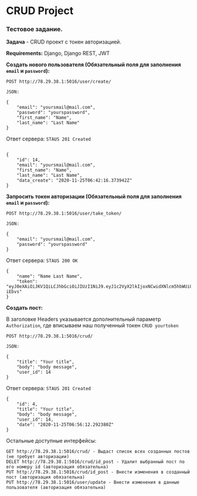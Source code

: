 # CRUD Project

### Тестовое задание. 

**Задача** - CRUD проект с токен авторизацией. 

 **Requirements:** Django, Django REST, JWT 

**Создать нового пользователя (Обязательный поля для заполнения `email` и `password`):**

`POST http://78.29.38.1:5016/user/create/`
```
JSON:

{
    "email": "yoursmail@mail.com",
    "password": "yourspassword",
    "first_name": "Name",
    "last_name": "Last Name"
}
```
Ответ сервера: `STAUS 201 Created`
```

{
    "id": 14,
    "email": "yoursmail@mail.com",
    "first_name": "Name",
    "last_name": "Last Name",
    "data_create": "2020-11-25T06:42:16.373942Z"
}
```
**Запросить токен авторизации (Обязательный поля для заполнения `email` и `password`):**

`POST http://78.29.38.1:5016/user/take_token/`
```
JSON:

{
    "email": "yoursmail@mail.com",
    "password": "yourspassword"
}
```
Ответ сервера: `STAUS 200 OK`
```
{
    "name": "Name Last Name",
    "token": "eyJ0eXAiOiJKV1QiLCJhbGciOiJIUzI1NiJ9.eyJ1c2VyX2lkIjoxNCwidXNlcm5hbWUiOiJ5b3Vyc21haWxAbWFpbC5jb20iLCJleHAiOjE2MDYyODcwOTIsImVtYWlsIjoieW91cnNtYWlsQG1haWwuY29tIn0.PFozxj10yzUpYTZLSIpgs3YhWSL8XLbeNYmn4-iEbvs"
}
```
**Создать пост:**

В заголовке Headers указывается дополнительный параметр `Authorization`, где вписываем наш полученный токен 
`CRUD yourtoken`

`POST http://78.29.38.1:5016/crud/`
```
JSON:

{
    "title": "Your title",
    "body": "body message",
    "user_id": 14
}
```
Ответ сервера: `STAUS 201 Created`
```
{
    "id": 4,
    "title": "Your title",
    "body": "body message",
    "user_id": 14,
    "date": "2020-11-25T06:56:12.292380Z"
}
```

Остальные доступные интерфейсы: 
```
GET http://78.29.38.1:5016/crud/ - Выдаст список всех созданных постов (не требует авторизации)
DELET http://78.29.38.1:5016/crud/id_post - Удалит выбранный пост по его номеру id (авторизация обязательна)
PUT http://78.29.38.1:5016/crud/id_post - Внести изменения в созданный пост (авторизация обязательна)
PUT http://78.29.38.1:5016/user/update - Внести изменения в данные пользователя (авторизация обязательна)
```
